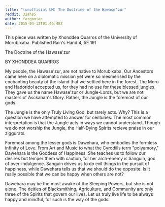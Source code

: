 ```yaml
---
title: "(unofficial UM) The Doctrine of the Hawase'zur"
reddit: 32ahs5
author: fargoniac
date: 2015-04-12T01:46:48Z
---
```


This piece was written by Xhonddea Quarros of the University of Morubixaba. Published Rain's Hand 4, 5E 191

The Doctrine of the Hawase'zur

BY XHONDDEA QUARROS


My people, the Hawase'zur, are not native to Morubixaba. Our Ancestors came here on a diplomatic mission yet were so mesmerised by the enchanting beauty of the island that we settled here in the forest. The Moru and Hadoridol accepted us, for they had no use for these blessed jungles. They gave us the name Hawase'zur or Jungle-Lords, but we are not masters of Asckahan's Glory. Rather, the Jungle is the foremost of our gods. 


The Jungle is the only Truly Living God, but rarely acts. Why? This is a question we have attempted to answer for centuries. The most common interpretation is that the Jungle acts in ways we cannot understand. Though we do not worship the Jungle, the Half-Dying Spirits recieve praise in our ziggurats. 


Foremost among the lesser gods is Dawehara, who embodies the formless infinity of Love. From Art and Music to what the Cyrodiils term "polyamory," Dawehara is the Goddess of Happiness. She teaches us to follow our desires but temper them with caution, for her arch-enemy is Sanguin, god of over-indulgence. Sanguin drives us to do evil things in the pursuit of happiness, while Dawehara tells us that we should do the opposite. Is it really possible that we can be happy when others are not?


Dawehara may be the most awake of the Sleeping Powers, but she is not alone. The deities of Blacksmithing, Agriculture, and Community are only three of the Spirits that govern our lives. Let us truly live life to be always happy and mindful, for such is the way of the gods.
